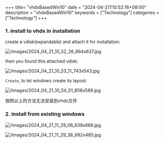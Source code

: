 +++
title= "vhdxBasedWin10"
date = "2024-04-21T10:52:16+08:00"
description = "vhdxBasedWin10"
keywords = ["Technology"]
categories = ["Technology"]
+++
### 1. install to vhdx in installation
create a vdisk(expandable) and attach it for installation:    

![/images/2024_04_21_10_52_26_864x637.jpg](/images/2024_04_21_10_52_26_864x637.jpg)

then you found this attached vdisk:    

![/images/2024_04_21_10_53_11_743x543.jpg](/images/2024_04_21_10_53_11_743x543.jpg)

`Create`, to let windows create its layout:    

![/images/2024_04_21_10_54_51_856x589.jpg](/images/2024_04_21_10_54_51_856x589.jpg)

按照以上的方法无法安装到vhdx文件 

### 2. install from existing windows

![/images/2024_04_21_11_29_06_838x688.jpg](/images/2024_04_21_11_29_06_838x688.jpg)


![/images/2024_04_21_11_29_38_682x485.jpg](/images/2024_04_21_11_29_38_682x485.jpg)



